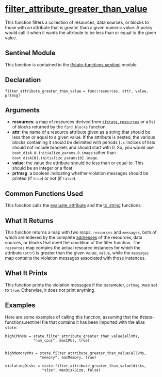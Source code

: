 # [filter_attribute_greater_than_value](../tfstate-functions.sentinel#L561)
This function filters a collection of resources, data sources, or blocks to those with an attribute that is greater than a given numeric value. A policy would call it when it wants the attribute to be less than or equal to the given value.

## Sentinel Module
This function is contained in the [tfstate-functions.sentinel](../tfstate-functions.sentinel) module.

## Declaration
`filter_attribute_greater_than_value = func(resources, attr, value, prtmsg)`

## Arguments
* **resources**: a map of resources derived from [`tfstate.resources`](https://www.terraform.io/docs/cloud/sentinel/import/tfstate-v2.html#the-resources-collection) or a list of blocks returned by the `find_blocks` function.
* **attr**: the name of a resource attribute given as a string that should be less than or equal to a given value. If the attribute is nested, the various blocks containing it should be delimited with periods (`.`). Indices of lists should not include brackets and should start with 0. So, you would use `boot_disk.0.initialize_params.0.image` rather than `boot_disk[0].initialize_params[0].image`.
* **value**: the value the attribute should be less than or equal to. This should be an integer or a float.
* **prtmsg**: a boolean indicating whether violation messages should be printed (if `true`) or not (if `false`).

## Common Functions Used
This function calls the [evaluate_attribute](./evaluate_attribute.md) and the [to_string](./to_string.md) functions.

## What It Returns
This function returns a map with two maps, `resources` and `messages`, both of which are indexed by the complete [addresses](https://www.terraform.io/docs/internals/resource-addressing.html) of the resources, data sources, or blocks that meet the condition of the filter function. The `resources` map contains the actual resource instances for which the attribute (`attr`) is greater than the given value, `value`, while the `messages` map contains the violation messages associated with those instances.

## What It Prints
This function prints the violation messages if the parameter, `prtmsg`, was set to `true`. Otherwise, it does not print anything.

## Examples
Here are some examples of calling this function, assuming that the tfstate-functions.sentinel file that contains it has been imported with the alias `state`:
```
highCPUVMs = state.filter_attribute_greater_than_value(allVMs,
             "num_cpus", maxCPUs, true)


highMemoryVMs = state.filter_attribute_greater_than_value(allVMs,
                "memory", maxMemory, true)

violatingDisks = state.filter_attribute_greater_than_value(disks,
                 "size", maxDiskSize, false)
```
